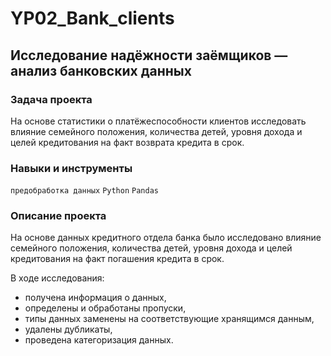 # YP02_Bank_clients
## Исследование надёжности заёмщиков — анализ банковских данных
### Задача проекта
На основе статистики о платёжеспособности клиентов исследовать влияние семейного положения, количества детей, уровня дохода и целей кредитования на факт возврата кредита в срок.

### Навыки и инструменты
`предобработка данных` `Python` `Pandas`

### Описание проекта

На основе данных кредитного отдела банка было исследовано влияние семейного положения, количества детей, уровня дохода и целей кредитования на факт погашения кредита в срок. 

В ходе исследования:
- получена информация о данных,
- определены и обработаны пропуски,
- типы данных заменены на соответствующие хранящимся данным,
- удалены дубликаты,
- проведена категоризация данных.
